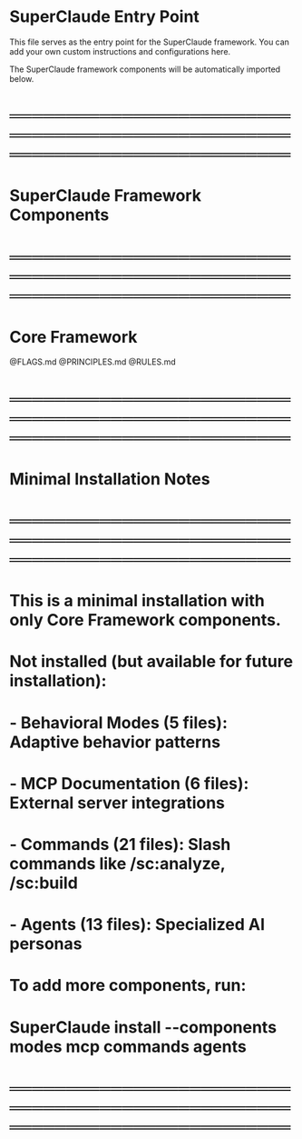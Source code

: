 # SuperClaude Entry Point

This file serves as the entry point for the SuperClaude framework.
You can add your own custom instructions and configurations here.

The SuperClaude framework components will be automatically imported below.

# ═══════════════════════════════════════════════════════════════════════════
# SuperClaude Framework Components
# ═══════════════════════════════════════════════════════════════════════════

# Core Framework
@FLAGS.md
@PRINCIPLES.md
@RULES.md

# ═══════════════════════════════════════════════════════════════════════════
# Minimal Installation Notes
# ═══════════════════════════════════════════════════════════════════════════
#
# This is a minimal installation with only Core Framework components.
# 
# Not installed (but available for future installation):
# - Behavioral Modes (5 files): Adaptive behavior patterns
# - MCP Documentation (6 files): External server integrations
# - Commands (21 files): Slash commands like /sc:analyze, /sc:build
# - Agents (13 files): Specialized AI personas
#
# To add more components, run:
# SuperClaude install --components modes mcp commands agents
#
# ═══════════════════════════════════════════════════════════════════════════